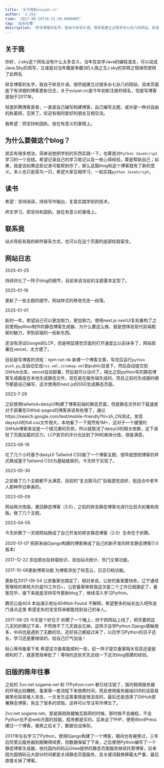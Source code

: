 ```yaml
---
title: '关于我和suiyan.cc'
author: 'J.sky'
time: '2017-08-19T16:51:30.000000Z'
tag: '站长吐槽'
description: '碎言博客的名字，取自于碎言片语。很早就建立过很多杂七杂八的网站，具体页面底下有想写日志，关于suiyan.cc是今年初新注册的域名，但是写博客是始于2017年。'
---
```


## 关于我

你好，J.sky这个网名没有什么太多含义，当年在自学Java的编程语言，可以说成Java.Sky的简写，又或是对当年魔兽争霸3的人族之王J.sky的崇拜之情继而使用了此网名.

碎言博客的名字，取自于碎言片语。很早就建立过很多杂七杂八的网站，具体页面底下有详细的博客更新日志，关于suiyan.cc是今年初新注册的域名，但是写博客是始于2017年。

轻度折腾博客患者，一直是自己编写构建博客，自己编写主题，或许是一种对自由的执着把，见笑了。欢迎有相同爱好的朋友互相交流。

我希望：把坚持和固执，放在有意义的事情上。



## 为什么要做这个blog？

其实有很多想法，简单说想把学到的东西实践一下，也算是对`Python JavaScript`学习的一个总结。希望记录自己的学习笔记以及一些心得经验，算是帮助自己；如果，我是说如果这些记录可能帮到你了，那么这篇blog和这个博客就有了新的意义。本人也只是菜鸟一只，希望大家互相学习，一起实践`python JavaScript`。

## 读书

希望：坚持阅读，持续写作输出，复盘实践学到的技术。

终生学习，把坚持和固执，放在有意义的事情上。


## 联系我

站点导航有我的邮件联系方式，也可以在这个页面的底部给我留言。

## 网站日志


2025-01-25

持续优化了一阵子blog的细节，目前来说当前的主题基本定型了。

2025-01-16

更新了一些主题的细节，网站样式的修改先告一段落。

2025-01-01

新的一年，希望自己可以更加努力，更加努力。使用next.js nextUI复刻重构了之前使用python制作的静态博客生成器，为什么要这么做，就是想体验现代前端框架的魅力，学到前端的一些新东西。

还没有测试Google的LCP，但是明显感觉页面的打开速度比以前块多了，网站部署在vercel，太方便了。

目前是写博客的流程：npm run nb 新建一个博客文章，写完后运行`python push.py`,会自动生成`rss.xml,sitemap.xml`到public目录下，然后自动提交到GitHub仓库，vercel自动部署，然后就可以访问了。相比之前python写的静态博客生成器是在本地生成静态文件，现在是在服务端生成的，而且之前的生成器的细节都是自己编写，这次使用的next.js的SSG生成静态页面。

2023-7-29

之前使用tailwind+daisyUI构建了博客前端的静态页面，但是静态文件的下载速度对于部署在GitHub pages的博客来说有些慢了，通过https://search.google.com/test/mobile-friendly?hl=zh_CN测试，发现daysyUI的full.css文件很大，本地看了一下竟然有1M+，这对于一个缓慢的GitHub博客来说是一个很沉重的负担，所以就取消了daisyUI的相关依赖，这下减轻了页面加载的压力，LCP首页的评分也达到了99的爽快分值，很是满意。

2023-06-16

花了几个小时基于daisyUI Tailwind CSS做了一个博客主题，很早就想把博客的样式换成基于Tailwind CSS为基础框架的，今天终于实现了。

2023-05-30

之前做了几个主题都不太满意，目前的“复古跑马灯”自我感觉良好，挺适合中老年人那种怀旧审美的。

2023-05-09

网站再次改版，重回静态博客（3.0），之前的碎言静态博客也进行比较大的重构改版，做了几个主题。


2023-04-05 

今天折腾了一天把网站换成了自己开发的碎言静态博客（2.0）生命在于折腾。


2020-01-07
把原来由Django构建的博客换成了自己的新开发的碎言静态博客(1.0版本)

2017-12-22
添加原创及转载标识，添加站点统计、热门文章功能。

2017-10-06更新博客功能
为博客添加了标签云，日志归档功能。

更新在2017-09-04
公安备案也搞定了，相对来说，公安的备案要快些，辽宁通信管理局的审核大约是10工作日+，公安备案审核我这次是二个工作日就搞定了，备案完毕，接下来就是坚持写作更新blog了，继续深入学习Python。

腾讯公益404
本站演示地址404Not-Found
不解释，希望更多的站长加入吧传送门请点这里 希望走失的宝宝将来都能找到自己的亲人。


2017-08-25
今天是个好日子
折腾了一个晚上，终于把网站上线了，明天要把这几天的折腾记下来，不然用不了几天就会忘掉。这阵子自学Python Django感触很多，中间也是遇到了无数的坑，还好自己都挺过来了，以后学习Python的日子还长，学习还是要继续的，给自己打气加油！

耐心等待备案下来
希望这次备案能顺利一些，前一阵子提交备案相关信息还是挺顺利的了，就差管局审批了！等待的这些天先总结一下这次blog搭建的经验。



## 旧版的陈年往事

之前的 2vv.net sogame.net 和 17Python.com 都已经注销了，国内租用服务器的环境比较糟糕，备案等一套流程下来很费时间，而且使用服务器端SSR的话容易被黑也容易被人攻击，一旦发生这类事情是很沮丧的，最后还是选择了GitHub部署静态博客，免去了很多的烦恼，这样可以专注写作博文了。

2vv.net sogame.net，那是我刚刚接触互联网的时候，那时候不会编程，不会Python也不会web方面的技能，程序都是买的。后来会了PHP，使用WordPress建过一个博客，被黑之后关了，数据也没保存。

2017年左右学习了Python，使用Django构建了一个博客，期间也有被黑过，三年后阿里云服务器到期懒得续费，但数据保留了下来，之后使用Python编写了一个静态博客生成器，依托国内的码云Gitee提供的静态页面服务继续托管博客，后来因为国情码云大部分时间都是关闭静态页面服务，且关键词替换屏蔽太严重，最后直接关掉了博客。

